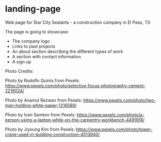 # landing-page
Web page for Star City Sealants - a construction company in El Paso, TX

The page is going to showcase:
- The company logo
- Links to past projects
- An about section describing the different types of work
- A section with contact information
- A sign up

Photo Credits: 

Photo by Rodolfo Quirós from Pexels: https://www.pexels.com/photo/selective-focus-photography-cement-2219024/

Photo by Anamul Rezwan from Pexels: https://www.pexels.com/photo/two-man-holding-white-paper-1216589/

Photo by Ivan Samkov from Pexels: https://www.pexels.com/photo/a-person-using-a-laptop-while-on-the-carpentry-workbench-4491918/

Photo by Jiyoung Kim from Pexels: https://www.pexels.com/photo/tower-crane-used-in-building-construction-4513940/